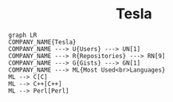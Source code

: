 <h1 align="center">Tesla</h1>

```mermaid
graph LR
COMPANY_NAME{Tesla}
COMPANY_NAME ---> U{Users} ---> UN[1]
COMPANY_NAME ---> R{Repositories} ---> RN[9]
COMPANY_NAME ---> G{Gists} ---> GN[1]
COMPANY_NAME ---> ML{Most Used<br>Languages}
ML --> C[C]
ML --> C++[C++]
ML --> Perl[Perl]
```
